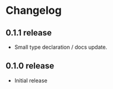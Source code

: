 # Changelog
## 0.1.1 release
- Small type declaration / docs update.

## 0.1.0 release
- Initial release
